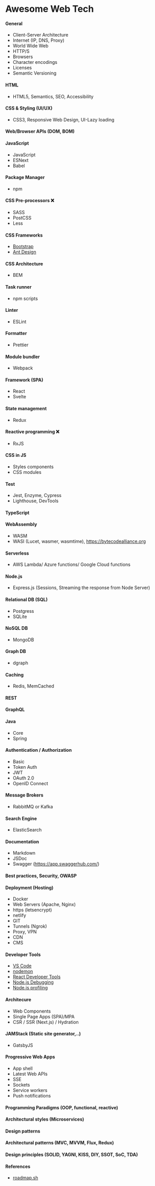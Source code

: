 # Awesome Web Tech

#### General
* Client-Server Architecture
* Internet (IP, DNS, Proxy)
* World Wide Web
* HTTP/S
* Browsers
* Character encodings
* Licenses
* Semantic Versioning

#### HTML 
* HTML5, Semantics, SEO, Accessibility

#### CSS & Styling (UI/UX) 
* CSS3, Responsive Web Design, UI-Lazy loading

#### Web/Browser APIs (DOM, BOM)

#### JavaScript
* JavaScript
* ESNext
* Babel

#### Package Manager
* npm

#### CSS Pre-processors ❌
* SASS
* PostCSS
* Less

#### CSS Frameworks
* [Bootstrap](https://getbootstrap.com/)
* [Ant Design](https://ant.design/)

#### CSS Architecture
* BEM

#### Task runner 
* npm scripts

#### Linter
* ESLint

#### Formatter
* Prettier

#### Module bundler
* Webpack

#### Framework (SPA)
* React
* Svelte

#### State management
* Redux

#### Reactive programming ❌
* RxJS

#### CSS in JS
* Styles components
* CSS modules

#### Test
* Jest, Enzyme, Cypress
* Lighthouse, DevTools

#### TypeScript

#### WebAssembly
* WASM
* WASI (Lucet, wasmer, wasmtime), https://bytecodealliance.org

#### Serverless
* AWS Lambda/ Azure functions/ Google Cloud functions

#### Node.js 
* Express.js (Sessions, Streaming the response from Node Server)

#### Relational DB (SQL)
* Postgress
* SQLite

#### NoSQL DB
* MongoDB

#### Graph DB
* dgraph

#### Caching 
* Redis, MemCached

#### REST

#### GraphQL

#### Java
* Core
* Spring

#### Authentication / Authorization
* Basic
* Token Auth
* JWT
* OAuth 2.0
* OpenID Connect

#### Message Brokers
* RabbitMQ or Kafka

#### Search Engine
* ElasticSearch

#### Documentation
* Markdown
* JSDoc
* Swagger (https://app.swaggerhub.com/)

#### Best practices, Security, OWASP

#### Deployment (Hosting)

* Docker
* Web Servers (Apache, Nginx)
* https (letsencrypt)
* netlify
* GIT
* Tunnels (Ngrok)
* Proxy, VPN
* CDN
* CMS

#### Developer Tools
* [VS Code](https://code.visualstudio.com/)
* [nodemon](https://nodemon.io/)
* [React Developer Tools](https://chrome.google.com/webstore/detail/react-developer-tools/fmkadmapgofadopljbjfkapdkoienihi?hl=en)
* [Node.js Debugging](https://nodejs.org/de/docs/guides/debugging-getting-started/)
* [Node.js profiling](https://nodejs.org/en/docs/guides/simple-profiling/)

#### Architecure
* Web Components
* Single Page Apps (SPA)/MPA
* CSR / SSR (Next.js) / Hydration

#### JAMStack (Static site generator,..)
* GatsbyJS

#### Progressive Web Apps 
* App shell
* Latest Web APIs
* SSE 
* Sockets 
* Service workers
* Push notifications

#### Programming Paradigms (OOP, functional, reactive)

#### Architectural styles (Microservices)

#### Design patterns

#### Architectural patterns (MVC, MVVM, Flux, Redux)

#### Design principles (SOLID, YAGNI, KISS, DIY, SSOT, SoC, TDA)

#### References
* [roadmap.sh](https://roadmap.sh)
